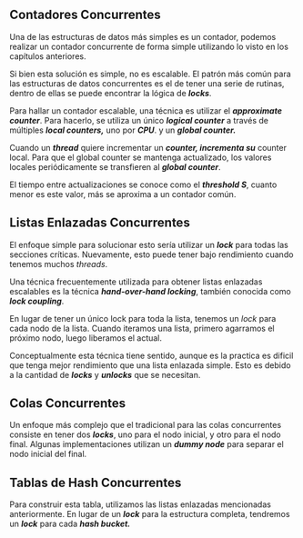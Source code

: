 ## Contadores Concurrentes

Una de las estructuras de datos más simples es un contador, podemos realizar un contador concurrente de forma simple utilizando lo visto en los capítulos anteriores.

Si bien esta solución es simple, no es escalable. El patrón más común para las estructuras de datos concurrentes es el de tener una serie de rutinas, dentro de ellas se puede encontrar la lógica de ***locks***.

Para hallar un contador escalable, una técnica es utilizar el ***approximate counter***. Para hacerlo, se utiliza un único ***logical counter*** a través de múltiples ***local counters,*** uno por ***CPU***. y un ***global counter.***

Cuando un ***thread*** quiere incrementar un ***counter, incrementa su*** counter local. Para que el global counter se mantenga actualizado, los valores locales periódicamente se transfieren al ***global counter***.

El tiempo entre actualizaciones se conoce como el ***threshold S***, cuanto menor es este valor, más se aproxima a un contador común.

## Listas Enlazadas Concurrentes

El enfoque simple para solucionar esto sería utilizar un ***lock*** para todas las secciones críticas. Nuevamente, esto puede tener bajo rendimiento cuando tenemos muchos *threads*.

Una técnica frecuentemente utilizada para obtener listas enlazadas escalables es la técnica ***hand-over-hand locking***, también conocida como ***lock coupling***.

En lugar de tener un único lock para toda la lista, tenemos un *lock* para cada nodo de la lista. Cuando iteramos una lista, primero agarramos el próximo nodo, luego liberamos el actual.

Conceptualmente esta técnica tiene sentido, aunque es la practica es dificil que tenga mejor rendimiento que una lista enlazada simple. Esto es debido a la cantidad de ***locks*** y ***unlocks*** que se necesitan.

## Colas Concurrentes

Un enfoque más complejo que el tradicional para las colas concurrentes consiste en tener dos ***locks***, uno para el nodo inicial, y otro para el nodo final. Algunas implementaciones utilizan un ***dummy node*** para separar el nodo inicial del final.

## Tablas de Hash Concurrentes

Para construir esta tabla, utilizamos las listas enlazadas mencionadas anteriormente. En lugar de un ***lock*** para la estructura completa, tendremos un ***lock*** para cada ***hash bucket.***
